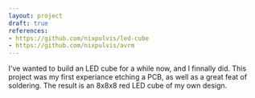 ```yaml
---
layout: project
draft: true
references:
- https://github.com/nixpulvis/led-cube
- https://github.com/nixpulvis/avrm
---
```


I've wanted to build an LED cube for a while now, and I finnally did. This
project was my first experiance etching a PCB, as well as a great feat of
soldering. The result is an 8x8x8 red LED cube of my own design.

